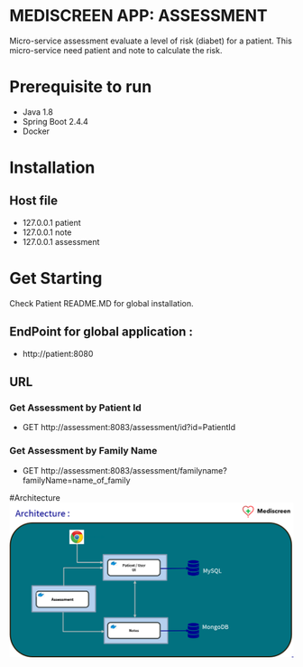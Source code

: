 # MEDISCREEN APP: ASSESSMENT

Micro-service assessment evaluate a level of risk (diabet) for a patient. This micro-service need patient and note to calculate the risk.

# Prerequisite to run
- Java 1.8
- Spring Boot 2.4.4
- Docker

# Installation
## Host file
- 127.0.0.1 patient
- 127.0.0.1 note
- 127.0.0.1 assessment
# Get Starting
Check Patient README.MD for global installation.
## EndPoint for global application :
- http://patient:8080

## URL 
### Get Assessment by Patient Id
-   GET http://assessment:8083/assessment/id?id=PatientId
### Get Assessment by Family Name
- GET http://assessment:8083/assessment/familyname?familyName=name_of_family

#Architecture
![Alt Text](/Archi.png)



